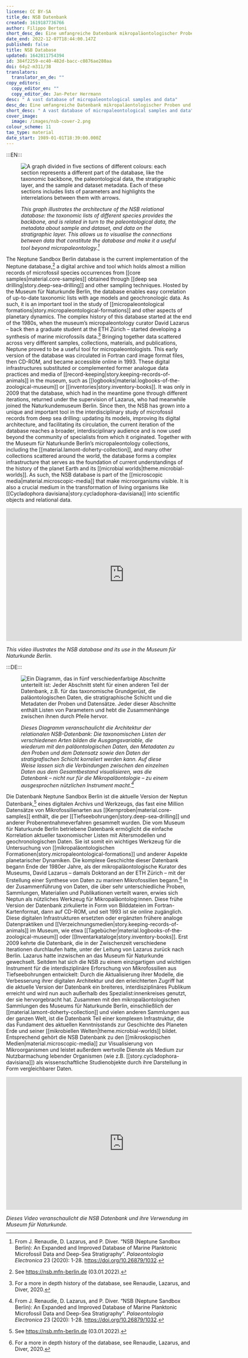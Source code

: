 ```yaml
---
license: CC BY-SA
title_de: NSB Datenbank
created: 1619187736766
author: Filippo Bertoni
short_desc_de: Eine umfangreiche Datenbank mikropaläontologischer Proben und Daten
date_end: 2022-12-07T18:44:00.147Z
published: false
title: NSB Database
updated: 1642811754394
id: 384f2259-ec40-482d-bacc-c0876ae280aa
doi: 64y2-m311/38
translators:
  translator_en_de: ""
copy_editors:
  copy_editor_en: ""
  copy_editor_de: Jan-Peter Herrmann
desc: " A vast database of micropaleontological samples and data"
desc_de: Eine umfangreiche Datenbank mikropaläontologischer Proben und Daten
short_desc: " A vast database of micropaleontological samples and data"
cover_image:
  image: /images/nsb-cover-2.png
colour_scheme: 11
tao_type: material
date_start: 1989-01-01T18:39:00.000Z
---
```


:::EN:::

<figure>

![A graph divided in five sections of different colours: each section represents a different part of the database, like the taxonomic backbone, the paleontological data, the stratigraphic layer, and the sample and dataset metadata. Each of these sections includes lists of parameters and highlights the interrelations between them with arrows.](/images/filo/nsb-architecture.png)

<figcaption>

_This graph illustrates the architecture of the NSB relational database: the taxonomic lists of different species provides the backbone, and is related in turn to the paleontological data, the metadata about sample and dataset, and data on the stratigraphic layer. This allows us to visualise the connections between data that constitute the database and make it a useful tool beyond micropaleontology.[^1]_

</figcaption>

</figure>

The Neptune Sandbox Berlin database is the current implementation of the Neptune database,[^2] a digital archive and tool which holds almost a million records of microfossil species occurrences from [[core samples|material.core-samples]] obtained through [[deep sea drilling|story.deep-sea-drilling]] and other sampling techniques. Hosted by the Museum für Naturkunde Berlin, the database enables easy correlation of up-to-date taxonomic lists with age models and geochronologic data. As such, it is an important tool in the study of [[micropaleontological formations|story.micropaleontological-formations]] and other aspects of planetary dynamics. The complex history of this database started at the end of the 1980s, when the museum’s micropaleontology curator David Lazarus – back then a graduate student at the ETH Zürich – started developing a synthesis of marine microfossils data.[^3] Bringing together data scattered across very different samples, collections, materials, and publications, Neptune proved to be a useful tool for micropaleontologists. This early version of the database was circulated in Fortran card image format files, then CD-ROM, and became accessible online in 1993. These digital infrastructures substituted or complemented former analogue data practices and media of [[record-keeping|story.keeping-records-of-animals]] in the museum, such as [[logbooks|material.logbooks-of-the-zoological-museum]] or [[inventories|story.inventory-books]]. It was only in 2009 that the database, which had in the meantime gone through different iterations, returned under the supervision of Lazarus, who had meanwhile joined the Naturkundemuseum Berlin. Since then, the NSB has grown into a unique and important tool in the interdisciplinary study of microfossil records from deep sea drilling: updating its models, improving its digital architecture, and facilitating its circulation, the current iteration of the database reaches a broader, interdisciplinary audience and is now used beyond the community of specialists from which it originated. Together with the Museum für Naturkunde Berlin’s micropaleontology collections, including the [[material.lamont-doherty-collection]], and many other collections scattered around the world, the database forms a complex infrastructure that serves as the foundation of current understandings of the history of the planet Earth and its [[microbial worlds|theme.microbial-worlds]]. As such, the NSB database is part of the [[microscopic media|material.microscopic-media]] that make microorganisms visible. It is also a crucial medium in the transformation of living organisms like [[Cycladophora davisiana|story.cycladophora-davisiana]] into scientific objects and relational data.

<iframe title="vimeo-player" src="https://player.vimeo.com/video/655383040?h=01c252757d" width="640" height="360" frameborder="0" allowfullscreen></iframe>

<figcaption>

_This video illustrates the NSB database and its use in the Museum für Naturkunde Berlin._

</figcaption>

[^1]: From J. Renaudie, D. Lazarus, and P. Diver. “NSB (Neptune Sandbox Berlin): An Expanded and Improved Database of Marine Planktonic Microfossil Data and Deep-Sea Stratigraphy”. _Palaeontologia Electronica_ 23 (2020): 1-28. https://doi.org/10.26879/1032.

[^2]: See https://nsb.mfn-berlin.de (03.01.2022).

[^3]: For a more in depth history of the database, see Renaudie, Lazarus, and Diver, 2020.


:::DE:::

<figure>

![Ein Diagramm, das in fünf verschiedenfarbige Abschnitte unterteilt ist: Jeder Abschnitt steht für einen anderen Teil der Datenbank, z.B. für das taxonomische Grundgerüst, die paläontologischen Daten, die stratigraphische Schicht und die Metadaten der Proben und Datensätze. Jeder dieser Abschnitte enthält Listen von Parametern und hebt die Zusammenhänge zwischen ihnen durch Pfeile hervor.](/images/filo/nsb-architecture.png)

<figcaption>

_Dieses Diagramm veranschaulicht die Architektur der relationalen NSB-Datenbank: Die taxonomischen Listen der verschiedenen Arten bilden die Ausgangsvariable, die wiederum mit den paläontologischen Daten, den Metadaten zu den Proben und dem Datensatz sowie den Daten der stratigrafischen Schicht korreliert werden kann. Auf diese Weise lassen sich die Verbindungen zwischen den einzelnen Daten aus dem Gesamtbestand visualisieren, was die Datenbank  – nicht nur für die Mikropaläontologie – zu einem ausgesprochen nützlichen Instrument macht.[^1]_

</figcaption>

</figure>

Die Datenbank Neptune Sandbox Berlin ist die aktuelle Version der Neptun Datenbank,[^2] eines digitalen Archivs und Werkzeugs, das fast eine Million Datensätze von Mikrofossilienarten aus [[Kernproben|material.core-samples]] enthält, die per [[Tiefseebohrungen|story.deep-sea-drilling]] und anderer Probenentnahmeverfahren gesammelt wurden. Die vom Museum für Naturkunde Berlin betriebene Datenbank ermöglicht die einfache Korrelation aktueller taxonomischer Listen mit Altersmodellen und geochronologischen Daten. Sie ist somit ein wichtiges Werkzeug für die Untersuchung von [[mikropaläontologischen Formationen|story.micropaleontological-formations]] und anderer Aspekte planetarischer Dynamiken. Die komplexe Geschichte dieser Datenbank begann Ende der 1980er Jahre, als der mikropaläontologische Kurator des Museums, David Lazarus – damals Doktorand an der ETH Zürich – mit der Erstellung einer Synthese von Daten zu marinen Mikrofossilien begann.[^3] In der Zusammenführung von Daten, die über sehr unterschiedliche Proben, Sammlungen, Materialien und Publikationen verteilt waren, erwies sich Neptun als nützliches Werkzeug für Mikropaläontolog:innen. Diese frühe Version der Datenbank zirkulierte in Form von Bilddateien im Fortran-Kartenformat, dann auf CD-ROM, und seit 1993 ist sie online zugänglich. Diese digitalen Infrastrukturen ersetzten oder ergänzten frühere analoge Datenpraktiken und [[Verzeichnungsmedien|story.keeping-records-of-animals]] im Museum, wie etwa [[Tagebücher|material.logbooks-of-the-zoological-museum]] oder [[Inventarkataloge|story.inventory-books]]. Erst 2009 kehrte die Datenbank, die in der Zwischenzeit verschiedene Iterationen durchlaufen hatte, unter der Leitung von Lazarus zurück nach Berlin. Lazarus hatte inzwischen an das Museum für Naturkunde gewechselt. Seitdem hat sich die NSB zu einem einzigartigen und wichtigen Instrument für die interdisziplinäre Erforschung von Mikrofossilien aus Tiefseebohrungen entwickelt: Durch die Aktualisierung ihrer Modelle, die Verbesserung ihrer digitalen Architektur und den erleichterten Zugriff hat die aktuelle Version der Datenbank ein breiteres, interdisziplinäres Publikum erreicht und wird nun auch außerhalb des Spezialist:innenkreises genutzt, der sie hervorgebracht hat. Zusammen mit den mikropaläontologischen Sammlungen des Museums für Naturkunde Berlin, einschließlich der [[material.lamont-doherty-collection]] und vielen anderen Sammlungen aus der ganzen Welt, ist die Datenbank Teil einer komplexen Infrastruktur, die das Fundament des aktuellen Kenntnisstands zur Geschichte des Planeten Erde und seiner [[mikrobiellen Welten|theme.microbial-worlds]] bildet. Entsprechend gehört die NSB Datenbank zu den [[mikroskopischen Medien|material.microscopic-media]] zur Visualisierung von Mikroorganismen und leistet außerdem wertvolle Dienste als Medium zur Nutzbarmachung lebender Organismen (wie z.B. [[story.cycladophora-davisiana]]) als wissenschaftliche Studienobjekte durch ihre Darstellung in Form vergleichbarer Daten.

<iframe title="vimeo-player" src="https://player.vimeo.com/video/655383040?h=01c252757d" width="640" height="360" frameborder="0" allowfullscreen></iframe>

<figcaption>

_Dieses Video veranschaulicht die NSB Datenbank und ihre Verwendung im Museum für Naturkunde._

</figcaption>

[^1]: J. Renaudie, D. Lazarus und P. Diver. “NSB (Neptune Sandbox Berlin): An Expanded and Improved Database of Marine Planktonic Microfossil Data and Deep-Sea Stratigraphy”. _Palaeontologia Electronica_ 23 (2020): 1-28. https://doi.org/10.26879/1032.

[^2]: Siehe https://nsb.mfn-berlin.de (03.01.2022).

[^3]: Zur Geschichte der Datenbank, siehe Renaudie, Lazarus und Diver, 2020.

